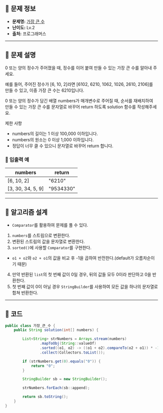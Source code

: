## 🌵 문제 정보

- **문제명:** [가장 큰 수](https://school.programmers.co.kr/learn/courses/30/lessons/42746)
- **난이도:** Lv.2
- **출처:** 프로그래머스

---

## 🌵 문제 설명

0 또는 양의 정수가 주어졌을 때, 정수를 이어 붙여 만들 수 있는 가장 큰 수를 알아내 주세요.

예를 들어, 주어진 정수가 [6, 10, 2]라면 [6102, 6210, 1062, 1026, 2610, 2106]를 만들 수 있고, 이중 가장 큰 수는 6210입니다.

0 또는 양의 정수가 담긴 배열 numbers가 매개변수로 주어질 때, 순서를 재배치하여 만들 수 있는 가장 큰 수를 문자열로 바꾸어 return 하도록 solution 함수를 작성해주세요.

제한 사항

* numbers의 길이는 1 이상 100,000 이하입니다.
* numbers의 원소는 0 이상 1,000 이하입니다.
* 정답이 너무 클 수 있으니 문자열로 바꾸어 return 합니다.

### 🔸 입출력 예

| numbers           | return    |
|-------------------|-----------|
| [6, 10, 2]        | "6210"    |
| [3, 30, 34, 5, 9] | "9534330" |

---

## 🌵 알고리즘 설계

* `Comparator`를 활용하여 문제를 풀 수 있다.

1. `numbers`를 스트림으로 변환한다.
2. 변환된 스트림의 값을 문자열로 변환한다.
3. `sorted()`에 사용할 `Comparator`를 구현한다.
* `o1 + o2`와 `o2 + o1`의 값을 비교 후 -1을 곱하여 반전한다.(default가 오름차순이기 때문)
4. 만약 반환된 `list`의 첫 번째 값이 0일 경우, 뒤의 값들 모두 0이라 판단하고 0을 반환한다.
5. 첫 번째 값이 0이 아닐 경우 `StringBuilder`를 사용하여 모든 값을 하나의 문자열로 합쳐 반환한다.

---

## 🌵 코드

```java
public class 가장_큰_수 {
    public String solution(int[] numbers) {

        List<String> strNumbers = Arrays.stream(numbers)
                .mapToObj(String::valueOf)
                .sorted((o1, o2) -> ((o1 + o2).compareTo(o2 + o1)) * -1)
                .collect(Collectors.toList());

        if (strNumbers.get(0).equals("0")) {
            return "0";
        }

        StringBuilder sb = new StringBuilder();

        strNumbers.forEach(sb::append);

        return sb.toString();
    }
}
```